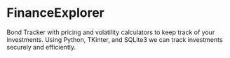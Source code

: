 # FinanceExplorer
Bond Tracker with pricing and volatility calculators to keep track of your investments. Using Python, TKinter, and SQLite3 we can track investments securely and efficiently.
